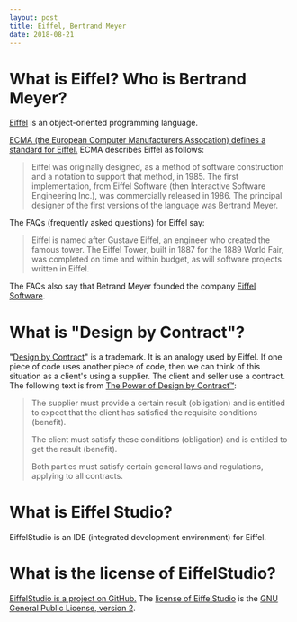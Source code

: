 ```yaml
---
layout: post
title: Eiffel, Bertrand Meyer
date: 2018-08-21
---
```


# What is Eiffel? Who is Bertrand Meyer?

[Eiffel](https://www.eiffel.org) is an object-oriented programming language.

[ECMA (the European Computer Manufacturers Assocation) defines a standard for Eiffel.](https://www.ecma-international.org/publications/files/ECMA-ST/ECMA-367.pdf) ECMA describes Eiffel as follows:

> Eiffel was originally designed, as a method of software construction and a notation to support that method, in 1985. The first implementation, from Eiffel Software (then Interactive Software Engineering Inc.), was commercially released in 1986. The principal designer of the first versions of the language was Bertrand Meyer.

The FAQs (frequently asked questions) for Eiffel say:

> Eiffel is named after Gustave Eiffel, an engineer who created the famous tower. The Eiffel Tower, built in 1887 for the 1889 World Fair, was completed on time and within budget, as will software projects written in Eiffel.

The FAQs also say that Betrand Meyer founded the company [Eiffel Software](https://www.eiffel.com/).

# What is "Design by Contract"?

"[Design by Contract](https://www.eiffel.com/values/design-by-contract/)" is a trademark. It is an analogy used by Eiffel. If one piece of code uses another piece of code, then we can think of this situation as a client's using a supplier. The client and seller use a contract. The following text is from [The Power of Design by Contract™](https://www.eiffel.com/values/design-by-contract/):

>    The supplier must provide a certain result (obligation) and is entitled to expect that the client has satisfied the requisite conditions (benefit).
>
>    The client must satisfy these conditions (obligation) and is entitled to get the result (benefit).
>
>    Both parties must satisfy certain general laws and regulations, applying to all contracts.

# What is Eiffel Studio?

EiffelStudio is an IDE (integrated development environment) for Eiffel.

# What is the license of EiffelStudio?

[EiffelStudio is a project on GitHub.](https://github.com/EiffelSoftware/eiffelstudio) The [license of EiffelStudio](https://github.com/EiffelSoftware/EiffelStudio/blob/master/gpl.txt) is the [GNU General Public License, version 2](https://www.gnu.org/licenses/old-licenses/gpl-2.0.en.html).
